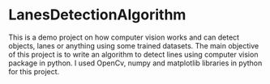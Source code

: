 # LanesDetectionAlgorithm
This is a demo project on how computer vision works and can detect objects, lanes or anything using some trained datasets. The main objective of this project is to write an algorithm to detect lines using computer vision package in python. I used OpenCv, numpy and matplotlib libraries in python for this project.
